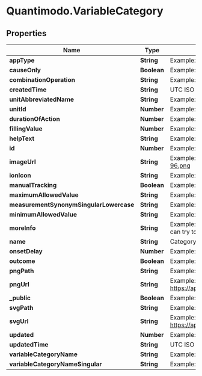# Quantimodo.VariableCategory

## Properties
Name | Type | Description | Notes
------------ | ------------- | ------------- | -------------
**appType** | **String** | Example: mood | [optional] 
**causeOnly** | **Boolean** | Example: false | [optional] 
**combinationOperation** | **String** | Example: MEAN | [optional] 
**createdTime** | **String** | UTC ISO 8601 YYYY-MM-DDThh:mm:ss | [optional] 
**unitAbbreviatedName** | **String** | Example: /5 | [optional] 
**unitId** | **Number** | Example: 10 | [optional] 
**durationOfAction** | **Number** | Example: 86400 | [optional] 
**fillingValue** | **Number** | Example: -1 | [optional] 
**helpText** | **String** | Example: What emotion do you want to rate? | [optional] 
**id** | **Number** | Example: 1 | [optional] 
**imageUrl** | **String** | Example: https://maxcdn.icons8.com/Color/PNG/96/Cinema/theatre_mask-96.png | [optional] 
**ionIcon** | **String** | Example: ion-happy-outline | [optional] 
**manualTracking** | **Boolean** | Example: true | [optional] 
**maximumAllowedValue** | **String** | Example:  | [optional] 
**measurementSynonymSingularLowercase** | **String** | Example: rating | [optional] 
**minimumAllowedValue** | **String** | Example:  | [optional] 
**moreInfo** | **String** | Example: Do you have any emotions that fluctuate regularly?  If so, add them so I can try to determine which factors are influencing them. | [optional] 
**name** | **String** | Category name | 
**onsetDelay** | **Number** | Example: 0 | [optional] 
**outcome** | **Boolean** | Example: true | [optional] 
**pngPath** | **String** | Example: img/variable_categories/emotions.png | [optional] 
**pngUrl** | **String** | Example: https://app.quantimo.do/ionic/Modo/www/img/variable_categories/emotions.png | [optional] 
**_public** | **Boolean** | Example: true | [optional] 
**svgPath** | **String** | Example: img/variable_categories/emotions.svg | [optional] 
**svgUrl** | **String** | Example: https://app.quantimo.do/ionic/Modo/www/img/variable_categories/emotions.svg | [optional] 
**updated** | **Number** | Example: 1 | [optional] 
**updatedTime** | **String** | UTC ISO 8601 YYYY-MM-DDThh:mm:ss | [optional] 
**variableCategoryName** | **String** | Example: Emotions | [optional] 
**variableCategoryNameSingular** | **String** | Example: Emotion | [optional] 


